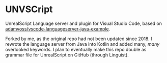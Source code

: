 # UNVSCript

UnrealScript Language server and plugin for Visual Studio Code, based on [adamvoss/vscode-languageserver-java-example](https://github.com/adamvoss/vscode-languageserver-java-example).

Forked by me, as the original repo had not been updated since 2018. I rewrote the language server from Java into Kotlin and added many, _many_ overlooked keywords. I plan to eventually make this repo double as grammar file for UnrealScript on GitHub (through Linguist).
